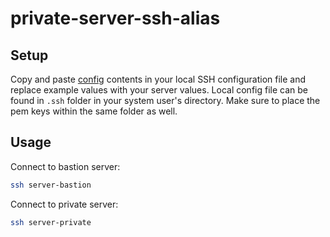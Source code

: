 # private-server-ssh-alias

## Setup

Copy and paste [config](config) contents in your local SSH configuration file and replace example values with your server values. Local config file can be found in `.ssh` folder in your system user's directory. Make sure to place the pem keys within the same folder as well.

## Usage

Connect to bastion server:
``` bash
ssh server-bastion
```

Connect to private server:
``` bash
ssh server-private
```

